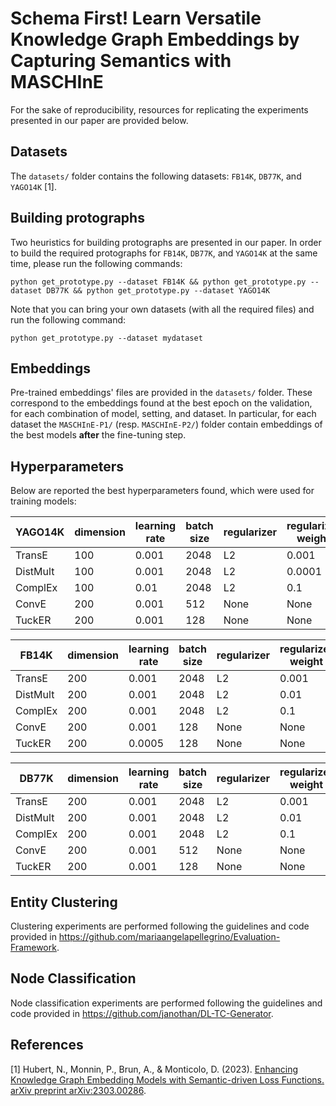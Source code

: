 # Schema First! Learn Versatile Knowledge Graph Embeddings by Capturing Semantics with MASCHInE

For the sake of reproducibility, resources for replicating the experiments presented in our paper are provided below.

## Datasets
The ``datasets/`` folder contains the following datasets: ``FB14K``, ``DB77K``, and ``YAGO14K`` [1].

## Building protographs
Two heuristics for building protographs are presented in our paper. In order to build the required protographs for ``FB14K``, ``DB77K``, and ``YAGO14K`` at the same time, please run the following commands:

`python get_prototype.py --dataset FB14K && python get_prototype.py --dataset DB77K && python get_prototype.py --dataset YAGO14K`

Note that you can bring your own datasets (with all the required files) and run the following command:

`python get_prototype.py --dataset mydataset`

## Embeddings
Pre-trained embeddings' files are provided in the ``datasets/`` folder. These correspond to the embeddings found at the best epoch on the validation, for each combination of model, setting, and dataset. In particular, for each dataset the ``MASCHInE-P1/`` (resp. ``MASCHInE-P2/``) folder contain embeddings of the best models **after** the fine-tuning step. 

## Hyperparameters
Below are reported the best hyperparameters found, which were used for training models:

| YAGO14K  | dimension | learning rate | batch size | regularizer | regularizer weight |
|----------|-----------|---------------|------------|-------------|--------------------|
| TransE   | 100       | 0.001         | 2048       | L2          | 0.001              |
| DistMult | 100       | 0.001         | 2048       | L2          | 0.0001             |
| ComplEx  | 100       | 0.01          | 2048       | L2          | 0.1                |
| ConvE    | 200       | 0.001         | 512        | None        | None               |
| TuckER   | 200       | 0.001         | 128        | None        | None               |

| FB14K  | dimension | learning rate | batch size | regularizer | regularizer weight |
|----------|-----------|---------------|------------|-------------|--------------------|
| TransE   | 200       | 0.001         | 2048       | L2          | 0.001              |
| DistMult | 200       | 0.001         | 2048       | L2          | 0.01             |
| ComplEx  | 200       | 0.001          | 2048       | L2          | 0.1                |
| ConvE    | 200       | 0.001         | 128        | None        | None               |
| TuckER   | 200       | 0.0005         | 128        | None        | None               |

| DB77K  | dimension | learning rate | batch size | regularizer | regularizer weight |
|----------|-----------|---------------|------------|-------------|--------------------|
| TransE   | 200       | 0.001         | 2048       | L2          | 0.001              |
| DistMult | 200       | 0.001         | 2048       | L2          | 0.01             |
| ComplEx  | 200       | 0.001          | 2048       | L2          | 0.1                |
| ConvE    | 200       | 0.001         | 512        | None        | None               |
| TuckER   | 200       | 0.001         | 128        | None        | None               |

## Entity Clustering
Clustering experiments are performed following the guidelines and code provided in https://github.com/mariaangelapellegrino/Evaluation-Framework.

## Node Classification
Node classification experiments are performed following the guidelines and code provided in https://github.com/janothan/DL-TC-Generator.

## References
[1] Hubert, N., Monnin, P., Brun, A., & Monticolo, D. (2023). [Enhancing Knowledge Graph Embedding Models with Semantic-driven Loss Functions. arXiv preprint arXiv:2303.00286](https://arxiv.org/abs/2303.00286).
